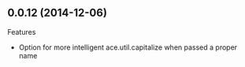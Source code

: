 ## 0.0.12 (2014-12-06)

Features

  - Option for more intelligent ace.util.capitalize when passed a proper name
